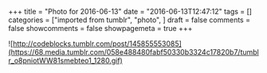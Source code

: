 +++
title = "Photo for 2016-06-13"
date = "2016-06-13T12:47:12"
tags = []
categories = ["imported from tumblr", "photo", ]
draft = false
comments = false
showcomments = false
showpagemeta = true
+++

![http://codeblocks.tumblr.com/post/145855553085](https://68.media.tumblr.com/058e488480fabf50330b3324c17820b7/tumblr_o8pniotWW81smebteo1_1280.gif) <br /> 